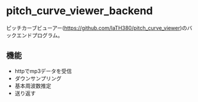 # pitch_curve_viewer_backend

ピッチカーブビューアー(https://github.com/laTH380/pitch_curve_viewer)のバックエンドプログラム。

## 機能
- httpでmp3データを受信
- ダウンサンプリング
- 基本周波数推定
- 送り返す
